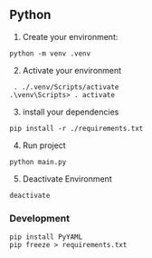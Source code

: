 ## Python

1. Create your environment:
```commandline
python -m venv .venv
```
2. Activate your environment
```commandline
 . ./.venv/Scripts/activate 
.\venv\Scripts> . activate
```
3. install your dependencies
```commandline
pip install -r ./requirements.txt
```
4. Run project
```commandline
python main.py
```
5. Deactivate Environment
```commandline
deactivate
```
### Development
```
pip install PyYAML
pip freeze > requirements.txt
```
